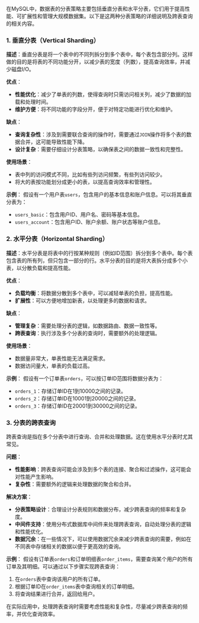 在MySQL中，数据表的分表策略主要包括垂直分表和水平分表，它们用于提高性能、可扩展性和管理大规模数据集。以下是这两种分表策略的详细说明及跨表查询的相关内容。

### 1. 垂直分表（Vertical Sharding）

**描述**：垂直分表是将一个表中的不同列拆分到多个表中，每个表包含部分列。这样做的目的是将表的不同功能分开，以减少表的宽度（列数），提高查询效率，并减少磁盘I/O。

**优点**：
- **性能优化**：减少了单表的列数，使得查询时只需访问相关列，减少了数据的加载和处理时间。
- **维护方便**：将不同功能的字段分开，便于对特定功能进行优化和维护。

**缺点**：
- **查询复杂性**：涉及到需要联合查询的操作时，需要通过`JOIN`操作将多个表的数据合并，这可能导致性能下降。
- **设计复杂**：需要仔细设计分表策略，以确保表之间的数据一致性和完整性。

**使用场景**：
- 表中列的访问模式不同，比如有些列访问频繁，有些列访问较少。
- 将大的表按功能划分成更小的表，以提高查询效率和管理性。

**示例**：
假设有一个用户表`users`，包含用户的基本信息和账户信息。可以将其垂直分表为：
- `users_basic`：包含用户ID、用户名、密码等基本信息。
- `users_account`：包含用户ID、账户余额、账户状态等账户信息。

### 2. 水平分表（Horizontal Sharding）

**描述**：水平分表是将表中的行按某种规则（例如ID范围）拆分到多个表中。每个表包含表的所有列，但只包含一部分的行。水平分表的目的是将大表拆分成多个小表，以分散负载和提高性能。

**优点**：
- **负载均衡**：将数据分散到多个表中，可以减轻单表的负担，提高性能。
- **扩展性**：可以方便地增加新表，以处理更多的数据和请求。

**缺点**：
- **管理复杂**：需要处理分表的逻辑，如数据路由、数据一致性等。
- **跨表查询**：执行涉及多个分表的查询时，需要额外的处理逻辑。

**使用场景**：
- 数据量非常大，单表性能无法满足需求。
- 数据访问量大，单表的负载过高。

**示例**：
假设有一个订单表`orders`，可以按订单ID范围将数据分表为：
- `orders_1`：存储订单ID在1到10000之间的记录。
- `orders_2`：存储订单ID在10001到20000之间的记录。
- `orders_3`：存储订单ID在20001到30000之间的记录。

### 3. 分表的跨表查询

跨表查询是指在多个分表中进行查询、合并和处理数据。这在使用水平分表时尤其常见。

**问题**：
- **性能影响**：跨表查询可能会涉及到多个表的连接、聚合和过滤操作，这可能会对性能产生影响。
- **复杂性**：需要额外的逻辑来处理数据的聚合和合并。

**解决方案**：
- **分表策略设计**：合理设计分表规则和数据分布，减少跨表查询的频率和复杂度。
- **中间件支持**：使用分布式数据库中间件来处理跨表查询，自动处理分表的逻辑和性能优化。
- **数据冗余**：在一些情况下，可以使用数据冗余来减少跨表查询的需要，例如在不同表中存储相关的数据以便于更高效的查询。

**示例**：
假设有订单表`orders`和订单明细表`order_items`，需要查询某个用户的所有订单及其明细。可以通过以下步骤实现跨表查询：
1. 在`orders`表中查询该用户的所有订单。
2. 根据订单ID在`order_items`表中查询相关的订单明细。
3. 将查询结果进行合并，返回给用户。

在实际应用中，处理跨表查询时需要考虑性能和复杂性，尽量减少跨表查询的频率，并优化查询效率。